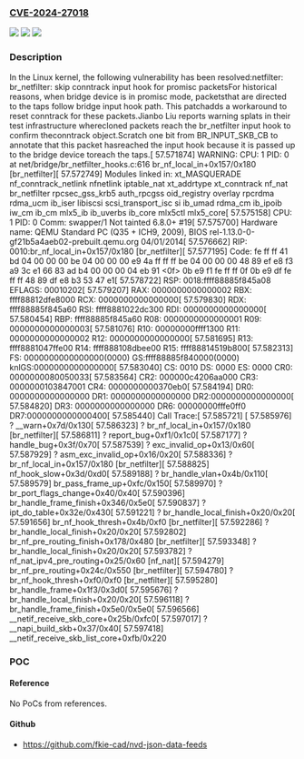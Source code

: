 ### [CVE-2024-27018](https://cve.mitre.org/cgi-bin/cvename.cgi?name=CVE-2024-27018)
![](https://img.shields.io/static/v1?label=Product&message=Linux&color=blue)
![](https://img.shields.io/static/v1?label=Version&message=7c3f28599652%3C%20dceb683ab87c%20&color=brighgreen)
![](https://img.shields.io/static/v1?label=Vulnerability&message=n%2Fa&color=brighgreen)

### Description

In the Linux kernel, the following vulnerability has been resolved:netfilter: br_netfilter: skip conntrack input hook for promisc packetsFor historical reasons, when bridge device is in promisc mode, packetsthat are directed to the taps follow bridge input hook path. This patchadds a workaround to reset conntrack for these packets.Jianbo Liu reports warning splats in their test infrastructure wherecloned packets reach the br_netfilter input hook to confirm theconntrack object.Scratch one bit from BR_INPUT_SKB_CB to annotate that this packet hasreached the input hook because it is passed up to the bridge device toreach the taps.[   57.571874] WARNING: CPU: 1 PID: 0 at net/bridge/br_netfilter_hooks.c:616 br_nf_local_in+0x157/0x180 [br_netfilter][   57.572749] Modules linked in: xt_MASQUERADE nf_conntrack_netlink nfnetlink iptable_nat xt_addrtype xt_conntrack nf_nat br_netfilter rpcsec_gss_krb5 auth_rpcgss oid_registry overlay rpcrdma rdma_ucm ib_iser libiscsi scsi_transport_isc si ib_umad rdma_cm ib_ipoib iw_cm ib_cm mlx5_ib ib_uverbs ib_core mlx5ctl mlx5_core[   57.575158] CPU: 1 PID: 0 Comm: swapper/1 Not tainted 6.8.0+ #19[   57.575700] Hardware name: QEMU Standard PC (Q35 + ICH9, 2009), BIOS rel-1.13.0-0-gf21b5a4aeb02-prebuilt.qemu.org 04/01/2014[   57.576662] RIP: 0010:br_nf_local_in+0x157/0x180 [br_netfilter][   57.577195] Code: fe ff ff 41 bd 04 00 00 00 be 04 00 00 00 e9 4a ff ff ff be 04 00 00 00 48 89 ef e8 f3 a9 3c e1 66 83 ad b4 00 00 00 04 eb 91 <0f> 0b e9 f1 fe ff ff 0f 0b e9 df fe ff ff 48 89 df e8 b3 53 47 e1[   57.578722] RSP: 0018:ffff88885f845a08 EFLAGS: 00010202[   57.579207] RAX: 0000000000000002 RBX: ffff88812dfe8000 RCX: 0000000000000000[   57.579830] RDX: ffff88885f845a60 RSI: ffff8881022dc300 RDI: 0000000000000000[   57.580454] RBP: ffff88885f845a60 R08: 0000000000000001 R09: 0000000000000003[   57.581076] R10: 00000000ffff1300 R11: 0000000000000002 R12: 0000000000000000[   57.581695] R13: ffff8881047ffe00 R14: ffff888108dbee00 R15: ffff88814519b800[   57.582313] FS:  0000000000000000(0000) GS:ffff88885f840000(0000) knlGS:0000000000000000[   57.583040] CS:  0010 DS: 0000 ES: 0000 CR0: 0000000080050033[   57.583564] CR2: 000000c4206aa000 CR3: 0000000103847001 CR4: 0000000000370eb0[   57.584194] DR0: 0000000000000000 DR1: 0000000000000000 DR2:0000000000000000[   57.584820] DR3: 0000000000000000 DR6: 00000000fffe0ff0 DR7:0000000000000400[   57.585440] Call Trace:[   57.585721]  <IRQ>[   57.585976]  ? __warn+0x7d/0x130[   57.586323]  ? br_nf_local_in+0x157/0x180 [br_netfilter][   57.586811]  ? report_bug+0xf1/0x1c0[   57.587177]  ? handle_bug+0x3f/0x70[   57.587539]  ? exc_invalid_op+0x13/0x60[   57.587929]  ? asm_exc_invalid_op+0x16/0x20[   57.588336]  ? br_nf_local_in+0x157/0x180 [br_netfilter][   57.588825]  nf_hook_slow+0x3d/0xd0[   57.589188]  ? br_handle_vlan+0x4b/0x110[   57.589579]  br_pass_frame_up+0xfc/0x150[   57.589970]  ? br_port_flags_change+0x40/0x40[   57.590396]  br_handle_frame_finish+0x346/0x5e0[   57.590837]  ? ipt_do_table+0x32e/0x430[   57.591221]  ? br_handle_local_finish+0x20/0x20[   57.591656]  br_nf_hook_thresh+0x4b/0xf0 [br_netfilter][   57.592286]  ? br_handle_local_finish+0x20/0x20[   57.592802]  br_nf_pre_routing_finish+0x178/0x480 [br_netfilter][   57.593348]  ? br_handle_local_finish+0x20/0x20[   57.593782]  ? nf_nat_ipv4_pre_routing+0x25/0x60 [nf_nat][   57.594279]  br_nf_pre_routing+0x24c/0x550 [br_netfilter][   57.594780]  ? br_nf_hook_thresh+0xf0/0xf0 [br_netfilter][   57.595280]  br_handle_frame+0x1f3/0x3d0[   57.595676]  ? br_handle_local_finish+0x20/0x20[   57.596118]  ? br_handle_frame_finish+0x5e0/0x5e0[   57.596566]  __netif_receive_skb_core+0x25b/0xfc0[   57.597017]  ? __napi_build_skb+0x37/0x40[   57.597418]  __netif_receive_skb_list_core+0xfb/0x220

### POC

#### Reference
No PoCs from references.

#### Github
- https://github.com/fkie-cad/nvd-json-data-feeds

